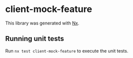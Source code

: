 # client-mock-feature

This library was generated with [Nx](https://nx.dev).

## Running unit tests

Run `nx test client-mock-feature` to execute the unit tests.
